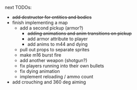 next TODOs:
* ~~add destructor for entities and bodies~~
* finish implementing a map
  * add a second pickup (armor?)
    * ~~adding animations and anim transitions on pickup~~
    * add armor attribute to player
    * add anims to m44 and dying
  * pull out props to separate sprites
  * make m16 burst fire
  * add another weapon (shotgun?)
  * fix players running into their own bullets
  * fix dying animation
  * implement reloading / ammo count
* add crouching and 360 deg aiming
